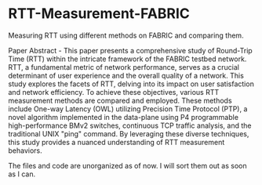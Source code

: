 # RTT-Measurement-FABRIC
Measuring RTT using different methods on FABRIC and comparing them.

Paper Abstract - This paper presents a comprehensive study of Round-Trip Time (RTT) within the intricate framework of the FABRIC testbed network. RTT, a fundamental metric of network performance, serves as a crucial determinant of user experience and the overall quality of a network. This study explores the facets of RTT, delving into its impact on user satisfaction and network efficiency. To achieve these objectives, various RTT measurement methods are compared and employed. These methods include One-way Latency (OWL) utilizing Precision Time Protocol (PTP), a novel algorithm implemented in the data-plane using P4 programmable high-performance BMv2 switches, continuous TCP traffic analysis, and the traditional UNIX "ping" command. By leveraging these diverse techniques, this study provides a nuanced understanding of RTT measurement behaviors.

The files and code are unorganized as of now. I will sort them out as soon as I can.
